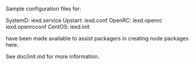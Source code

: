 Sample configuration files for:

SystemD: iexd.service
Upstart: iexd.conf
OpenRC:  iexd.openrc
         iexd.openrcconf
CentOS:  iexd.init

have been made available to assist packagers in creating node packages here.

See doc/init.md for more information.

